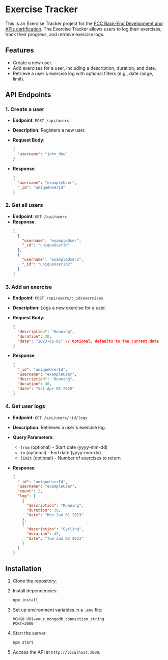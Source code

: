# Exercise Tracker

This is an Exercise Tracker project for the [FCC Back-End Development and APIs certification](https://www.freecodecamp.org/learn/back-end-development-and-apis/). The Exercise Tracker allows users to log their exercises, track their progress, and retrieve exercise logs.

## Features

- Create a new user.
- Add exercises for a user, including a description, duration, and date.
- Retrieve a user's exercise log with optional filters (e.g., date range, limit).

## API Endpoints

### 1. **Create a user**

- **Endpoint**: `POST /api/users`
- **Description**: Registers a new user.
- **Request Body**:
  ```json
  {
    "username": "john_doe"
  }
  ```
- **Response**:

  ```json
  {
    "username": "exampleUser",
    "_id": "uniqueUserId"
  }
  ```

### 2. **Get all users**

- **Endpoint**: `GET /api/users`
- **Response**:
  ```json
  [
    {
      "username": "exampleUser",
      "_id": "uniqueUserId"
    },
    {
      "username": "exampleUser2",
      "_id": "uniqueUserId2"
    }
  ]
  ```

### 3. **Add an exercise**

- **Endpoint**: `POST /api/users/:_id/exercises`
- **Description**: Logs a new exercise for a user.
- **Request Body**:

  ```json
  {
    "description": "Running",
    "duration": 30,
    "date": "2023-01-01" // Optional, defaults to the current date
  }
  ```

- **Response**:
  ```json
  {
    "_id": "uniqueUserId",
    "username": "exampleUser",
    "description": "Running",
    "duration": 30,
    "date": "Sat Apr 05 2025"
  }
  ```

### 4. **Get user logs**

- **Endpoint**: `GET /api/users/:id/logs`
- **Description**: Retrieves a user's exercise log.
- **Query Parameters**:

  - `from` (optional) - Start date (yyyy-mm-dd)
  - `to` (optional) - End date (yyyy-mm-dd)
  - `limit` (optional) - Number of exercises to return

- **Response**:
  ```json
  {
    "_id": "uniqueUserId",
    "username": "exampleUser",
    "count": 2,
    "log": [
      {
        "description": "Running",
        "duration": 30,
        "date": "Mon Jan 01 2023"
      },
      {
        "description": "Cycling",
        "duration": 45,
        "date": "Tue Jan 02 2023"
      }
    ]
  }
  ```

## Installation

1. Clone the repository.
2. Install dependencies:

   ```bash
   npm install
   ```

3. Set up environment variables in a `.env` file:

   ```
   MONGO_URI=your_mongodb_connection_string
   PORT=3000
   ```

4. Start the server:

   ```bash
   npm start
   ```

5. Access the API at `http://localhost:3000`.
